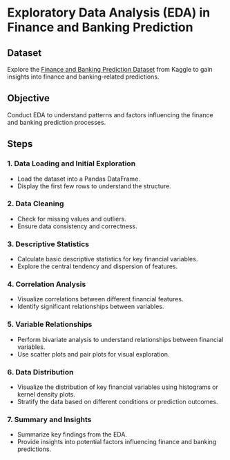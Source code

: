 # Exploratory Data Analysis (EDA) in Finance and Banking Prediction

## Dataset
Explore the [Finance and Banking Prediction Dataset](https://www.kaggle.com/datasets/sriricky/finance-banking-predication?select=credit_train.csv) from Kaggle to gain insights into finance and banking-related predictions.

## Objective
Conduct EDA to understand patterns and factors influencing the finance and banking prediction processes.

## Steps

### 1. Data Loading and Initial Exploration
   - Load the dataset into a Pandas DataFrame.
   - Display the first few rows to understand the structure.

### 2. Data Cleaning
   - Check for missing values and outliers.
   - Ensure data consistency and correctness.

### 3. Descriptive Statistics
   - Calculate basic descriptive statistics for key financial variables.
   - Explore the central tendency and dispersion of features.

### 4. Correlation Analysis
   - Visualize correlations between different financial features.
   - Identify significant relationships between variables.

### 5. Variable Relationships
   - Perform bivariate analysis to understand relationships between financial variables.
   - Use scatter plots and pair plots for visual exploration.

### 6. Data Distribution
   - Visualize the distribution of key financial variables using histograms or kernel density plots.
   - Stratify the data based on different conditions or prediction outcomes.

### 7. Summary and Insights
   - Summarize key findings from the EDA.
   - Provide insights into potential factors influencing finance and banking predictions.


